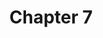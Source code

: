 ---
layout: chlist
title: Chapter 7
ch: seven
verbs: yes
conjverbs: no
nouns: yes
pronouns: no
adjectives: yes
adverbs: no
prepositions: yes
conjunctions: no
interjections: yes
composites: no
prepphrases: yes
phrases: no
pdfchl: ch7
pdfpq: ch7practice
pdfpq2: ch7practice2
quizlet: https://quizlet.com/512117986/chapter-7-vocabulary-flash-cards/
---